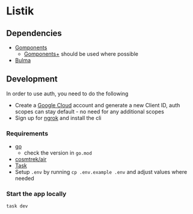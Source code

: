 # Listik

## Dependencies

- [Gomponents](https://www.gomponents.com/)
  - [Gomponents+](https://www.gomponents.com/) should be used where possible
- [Bulma](https://bulma.io/)

## Development
In order to use auth, you need to do the following
  - Create a [Google Cloud](https://developers.google.com/identity/gsi/web/guides/get-google-api-clientid) account and generate a new Client ID, auth scopes can stay default - no need for any additional scopes
  - Sign up for [ngrok](https://ngrok.com/docs/getting-started/) and install the cli

### Requirements
- [go](https://go.dev/)
  - check the version in `go.mod`
- [cosmtrek/air](https://github.com/cosmtrek/air)
- [Task](https://taskfile.dev/installation/)
- Setup `.env` by running `cp .env.example .env` and adjust values where needed

### Start the app locally

```
task dev
```

